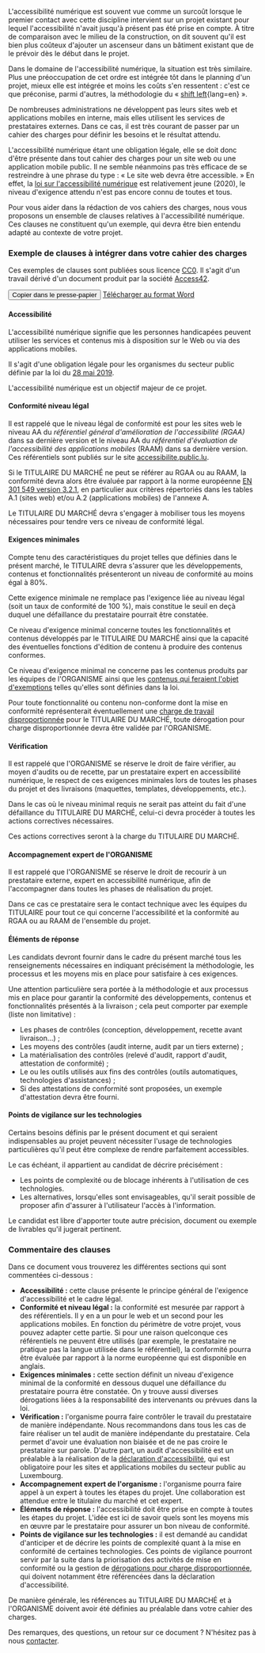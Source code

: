 <script src="../../../js/cdc.js"></script>

L'accessibilité numérique est souvent vue comme un surcoût lorsque le premier contact avec cette discipline intervient sur un projet existant pour lequel l'accessibilité n'avait jusqu'à présent pas été prise en compte. À titre de comparaison avec le milieu de la construction, on dit souvent qu'il est bien plus coûteux d'ajouter un ascenseur dans un bâtiment existant que de le prévoir dès le début dans le projet.

Dans le domaine de l'accessibilité numérique, la situation est très similaire. Plus une préoccupation de cet ordre est intégrée tôt dans le planning d'un projet, mieux elle est intégrée et moins les coûts s'en ressentent : c'est ce que préconise, parmi d'autres, la méthodologie du « [shift left](https://feather.ca/shift-left/){lang=en} ».

De nombreuses administrations ne développent pas leurs sites web et applications mobiles en interne, mais elles utilisent les services de prestataires externes. Dans ce cas, il est très courant de passer par un cahier des charges pour définir les besoins et le résultat attendu.

L'accessibilité numérique étant une obligation légale, elle se doit donc d'être présente dans tout cahier des charges pour un site web ou une application mobile public. Il ne semble néanmoins pas très efficace de se restreindre à une phrase du type : « Le site web devra être accessible. » En effet, la [loi sur l'accessibilité numérique](https://legilux.public.lu/eli/etat/leg/loi/2019/05/28/a373/jo) est relativement jeune (2020), le niveau d'exigence attendu n'est pas encore connu de toutes et tous.

Pour vous aider dans la rédaction de vos cahiers des charges, nous vous proposons un ensemble de clauses relatives à l'accessibilité numérique. Ces clauses ne constituent qu'un exemple, qui devra être bien entendu adapté au contexte de votre projet.

### Exemple de clauses à intégrer dans votre cahier des charges


Ces exemples de clauses sont publiées sous licence [CC0](https://creativecommons.org/share-your-work/public-domain/cc0/). Il s'agit d'un travail dérivé d'un document produit par la société [Access42](https://access42.net/).

<button class="clipboard">Copier dans le presse-papier</button>
[Télécharger au format Word](../../../files/general/exemple-cahier-des-charges-accessibilite-10032023.docx)
<div class="cdc-template">

#### Accessibilité

L'accessibilité numérique signifie que les personnes handicapées peuvent utiliser les services et contenus mis à disposition sur le Web ou via des applications mobiles.

Il s'agit d'une obligation légale pour les organismes du secteur public définie par la loi du [28 mai 2019](https://legilux.public.lu/eli/etat/leg/loi/2019/05/28/a373/jo).

L'accessibilité numérique est un objectif majeur de ce projet.

#### Conformité niveau légal

Il est rappelé que le niveau légal de conformité est pour les sites web le niveau AA du _référentiel général d'amélioration de l'accessibilité (RGAA)_ dans sa dernière version et le niveau AA du _référentiel d'évaluation de l'accessibilité des applications mobiles_ (RAAM) dans sa dernière version. Ces référentiels sont publiés sur le site [accessibilite.public.lu](https://accessibilite.public.lu).

Si le TITULAIRE DU MARCHÉ ne peut se référer au RGAA ou au RAAM, la conformité devra alors être évaluée par rapport à la norme européenne [EN 301 549 version 3.2.1](https://www.etsi.org/deliver/etsi_en/301500_301599/301549/03.02.01_60/en_301549v030201p.pdf), en particulier aux critères répertoriés dans les tables A.1 (sites web) et/ou A.2 (applications mobiles) de l'annexe A.

Le TITULAIRE DU MARCHÉ devra s'engager à mobiliser tous les moyens nécessaires pour tendre vers ce niveau de conformité légal.

#### Exigences minimales

Compte tenu des caractéristiques du projet telles que définies dans le présent marché, le TITULAIRE devra s'assurer que les développements, contenus et fonctionnalités présenteront un niveau de conformité au moins égal à 80%.

Cette exigence minimale ne remplace pas l'exigence liée au niveau légal (soit un taux de conformité de 100 %), mais constitue le seuil en deçà duquel une défaillance du prestataire pourrait être constatée.

Ce niveau d'exigence minimal concerne toutes les fonctionnalités et contenus développés par le TITULAIRE DU MARCHÉ ainsi que la capacité des éventuelles fonctions d'édition de contenu à produire des contenus conformes.

Ce niveau d'exigence minimal ne concerne pas les contenus produits par les équipes de l'ORGANISME ainsi que les [contenus qui feraient l'objet d'exemptions](https://accessibilite.public.lu/fr/obligations.html#contenus-exemptés) telles qu'elles sont définies dans la loi.

Pour toute fonctionnalité ou contenu non-conforme dont la mise en conformité représenterait éventuellement une [charge de travail disproportionnée](https://accessibilite.public.lu/fr/obligations.html#dérogation-pour-charge-disproportionnée) pour le TITULAIRE DU MARCHÉ, toute dérogation pour charge disproportionnée devra être validée par l'ORGANISME.

#### Vérification

Il est rappelé que l'ORGANISME se réserve le droit de faire vérifier, au moyen d'audits ou de recette, par un prestataire expert en accessibilité numérique, le respect de ces exigences minimales lors de toutes les phases du projet et des livraisons (maquettes, templates, développements, etc.).

Dans le cas où le niveau minimal requis ne serait pas atteint du fait d'une défaillance du TITULAIRE DU MARCHÉ, celui-ci devra procéder à toutes les actions correctives nécessaires.

Ces actions correctives seront à la charge du TITULAIRE DU MARCHÉ.

#### Accompagnement expert de l'ORGANISME

Il est rappelé que l'ORGANISME se réserve le droit de recourir à un prestataire externe, expert en accessibilité numérique, afin de l'accompagner dans toutes les phases de réalisation du projet.

Dans ce cas ce prestataire sera le contact technique avec les équipes du TITULAIRE pour tout ce qui concerne l'accessibilité et la conformité au RGAA ou au RAAM de l'ensemble du projet.

#### Éléments de réponse

Les candidats devront fournir dans le cadre du présent marché tous les renseignements nécessaires en indiquant précisément la méthodologie, les processus et les moyens mis en place pour satisfaire à ces exigences.

Une attention particulière sera portée à la méthodologie et aux processus mis en place pour garantir la conformité des développements, contenus et fonctionnalités présentés à la livraison ; cela peut comporter par exemple (liste non limitative) :

- Les phases de contrôles (conception, développement, recette avant livraison…) ;
- Les moyens des contrôles (audit interne, audit par un tiers externe) ;
- La matérialisation des contrôles (relevé d'audit, rapport d'audit, attestation de conformité) ;
- Le ou les outils utilisés aux fins des contrôles (outils automatiques, technologies d'assistances) ;
- Si des attestations de conformité sont proposées, un exemple d'attestation devra être fourni.

#### Points de vigilance sur les technologies

Certains besoins définis par le présent document et qui seraient indispensables au projet peuvent nécessiter l'usage de technologies particulières qu'il peut être complexe de rendre parfaitement accessibles.

Le cas échéant, il appartient au candidat de décrire précisément :

- Les points de complexité ou de blocage inhérents à l'utilisation de ces technologies.
- Les alternatives, lorsqu'elles sont envisageables, qu'il serait possible de proposer afin d'assurer à l'utilisateur l'accès à l'information.

Le candidat est libre d'apporter toute autre précision, document ou exemple de livrables qu'il jugerait pertinent.

</div>

### Commentaire des clauses

Dans ce document vous trouverez les différentes sections qui sont commentées ci-dessous :

- **Accessibilité :** cette clause présente le principe général de l'exigence d'accessibilité et le cadre légal.
- **Conformité et niveau légal :** la conformité est mesurée par rapport à des référentiels. Il y en a un pour le web et un second pour les applications mobiles. En fonction du périmètre de votre projet, vous pouvez adapter cette partie. Si pour une raison quelconque ces référentiels ne peuvent être utilisés (par exemple, le prestataire ne pratique pas la langue utilisée dans le référentiel), la conformité pourra être évaluée par rapport à la norme européenne qui est disponible en anglais.
- **Exigences minimales :** cette section définit un niveau d'exigence minimal de la conformité en dessous duquel une défaillance du prestataire pourra être constatée. On y trouve aussi diverses dérogations liées à la responsabilité des intervenants ou prévues dans la loi.
- **Vérification :** l'organisme pourra faire contrôler le travail du prestataire de manière indépendante. Nous recommandons dans tous les cas de faire réaliser un tel audit de manière indépendante du prestataire. Cela permet d'avoir une évaluation non biaisée et de ne pas croire le prestataire sur parole. D'autre part, un audit d'accessibilité est un préalable à la réalisation de la [déclaration d'accessibilité](/fr/obligations.html#déclaration-daccessibilité), qui est obligatoire pour les sites et applications mobiles du secteur public au Luxembourg.
- **Accompagnement expert de l'organisme :** l'organisme pourra faire appel à un expert à toutes les étapes du projet. Une collaboration est attendue entre le titulaire du marché et cet expert.
- **Éléments de réponse :** l'accessibilité doit être prise en compte à toutes les étapes du projet. L'idée est ici de savoir quels sont les moyens mis en œuvre par le prestataire pour assurer un bon niveau de conformité.
- **Points de vigilance sur les technologies :** il est demandé au candidat d'anticiper et de décrire les points de complexité quant à la mise en conformité de certaines technologies. Ces points de vigilance pourront servir par la suite dans la priorisation des activités de mise en conformité ou la gestion de [dérogations pour charge disproportionnée](/fr/obligations.html#dérogation-pour-charge-disproportionnée), qui doivent notamment être référencées dans la déclaration d'accessibilité.

De manière générale, les références au TITULAIRE DU MARCHÉ et à l'ORGANISME doivent avoir été définies au préalable dans votre cahier des charges.

Des remarques, des questions, un retour sur ce document ? N'hésitez pas à nous [contacter](/fr/contact.html).